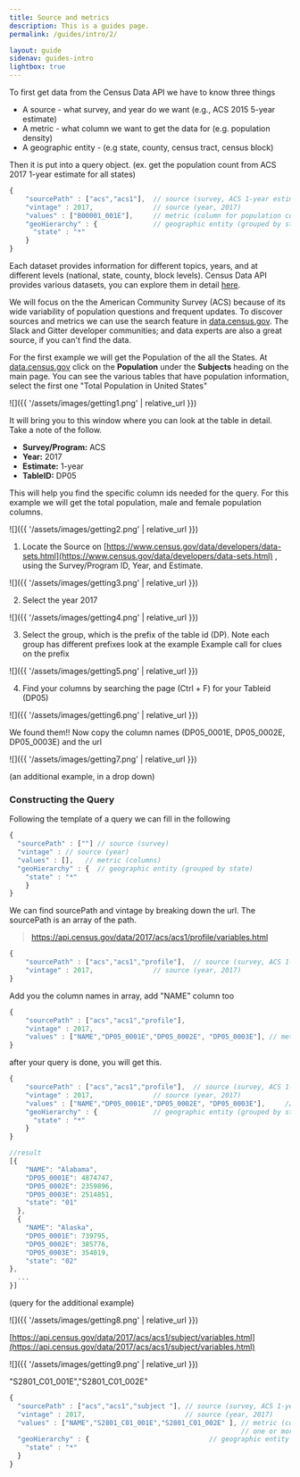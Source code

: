 ```yaml
---
title: Source and metrics
description: This is a guides page.
permalink: /guides/intro/2/

layout: guide
sidenav: guides-intro
lightbox: true
---
```


To first get data from the Census Data API we have to know three things

- A source - what survey, and year do we want (e.g., ACS 2015 5-year estimate)
- A metric - what column we want to get the data for (e.g. population density)
- A geographic entity - (e.g state, county, census tract, census block)

Then it is put into a query object. (ex. get the population count from ACS 2017 1-year estimate for all states)

```js
{
    "sourcePath" : ["acs","acs1"],  // source (survey, ACS 1-year estimate)
    "vintage" : 2017,               // source (year, 2017)
    "values" : ["B00001_001E"],     // metric (column for population count)
    "geoHierarchy" : {              // geographic entity (grouped by state)
      "state" : "*"
    }
}
```

Each dataset provides information for different topics, years, and at different levels (national, state, county, block levels). Census Data API provides various datasets, you can explore them in detail [here](https://api.census.gov/data.html).

We will focus on the the American Community Survey (ACS) because of its wide variability of population questions and frequent updates. To discover sources and metrics we can use the search feature in [data.census.gov](http://data.census.gov). The Slack and Gitter developer communities; and data experts are also a great source, if you can't find the data.

For the first example we will get the Population of the all the States. At [data.census.gov](http://data.census.gov) click on the **Population** under the **Subjects** heading on the main page. You can see the various tables that have population information, select the first one "Total Population in United States"

![]({{ '/assets/images/getting1.png' | relative_url }})

It will bring you to this window where you can look at the table in detail. Take a note of the follow.

- **Survey/Program:** ACS
- **Year:** 2017
- **Estimate:** 1-year
- **TableID:** DP05

This will help you find the specific column ids needed for the query. For this example we will get the total population, male and female population columns.

![]({{ '/assets/images/getting2.png' | relative_url }})

1. Locate the Source on [https://www.census.gov/data/developers/data-sets.html](https://www.census.gov/data/developers/data-sets.html) , using the Survey/Program ID, Year, and Estimate.

![]({{ '/assets/images/getting3.png' | relative_url }})

2. Select the year 2017

![]({{ '/assets/images/getting4.png' | relative_url }})

3. Select the group, which is the prefix of the table id (DP). Note each group has different prefixes look at the example Example call for clues on the prefix

![]({{ '/assets/images/getting5.png' | relative_url }})

4. Find your columns by searching the page (Ctrl + F) for your Tableid (DP05)

![]({{ '/assets/images/getting6.png' | relative_url }})

We found them!! Now copy the column names (DP05_0001E, DP05_0002E, DP05_0003E) and the url

![]({{ '/assets/images/getting7.png' | relative_url }})

(an additional example, in a drop down)

### Constructing the Query

Following the template of a query we can fill in the following

```js
{
  "sourcePath" : [""] // source (survey)
  "vintage" : // source (year)
  "values" : [],   // metric (columns)
  "geoHierarchy" : {  // geographic entity (grouped by state)
    "state" : "*"
    }
}
```

We can find sourcePath and vintage by breaking down the url. The sourcePath is an array of the path.

> https://api.census.gov/data/2017/acs/acs1/profile/variables.html

```js
{
    "sourcePath" : ["acs","acs1","profile"],  // source (survey, ACS 1-year profile estimate)
    "vintage" : 2017,               // source (year, 2017)
}
```

Add you the column names in array, add "NAME" column too

```js
{
    "sourcePath" : ["acs","acs1","profile"],
    "vintage" : 2017,
    "values" : ["NAME","DP05_0001E","DP05_0002E", "DP05_0003E"], // metric (column for total count, male, and female popluation)
}
```

after your query is done, you will get this.

```js
{
    "sourcePath" : ["acs","acs1","profile"],  // source (survey, ACS 1-year profile estimate)
    "vintage" : 2017,               // source (year, 2017)
    "values" : ["NAME","DP05_0001E","DP05_0002E", "DP05_0003E"],     // metric (column for total count, male, and female popluation)
    "geoHierarchy" : {              // geographic entity (grouped by state)
      "state" : "*"
    }
}

//result
[{
    "NAME": "Alabama",
    "DP05_0001E": 4874747,
    "DP05_0002E": 2359896,
    "DP05_0003E": 2514851,
    "state": "01"
  },
  {
    "NAME": "Alaska",
    "DP05_0001E": 739795,
    "DP05_0002E": 385776,
    "DP05_0003E": 354019,
    "state": "02"
},
  ...
}]
```

(query for the additional example)

![]({{ '/assets/images/getting8.png' | relative_url }})

[https://api.census.gov/data/2017/acs/acs1/subject/variables.html](https://api.census.gov/data/2017/acs/acs1/subject/variables.html)

![]({{ '/assets/images/getting9.png' | relative_url }})

"S2801_C01_001E","S2801_C01_002E"

```js
{
  "sourcePath" : ["acs","acs1","subject "], // source (survey, ACS 1-year subject estimate)
  "vintage" : 2017,                         // source (year, 2017)
  "values" : ["NAME","S2801_C01_001E","S2801_C01_002E" ], // metric (column for total households,
                                                          // one or more types of computing devices)
  "geoHierarchy" : {                              // geographic entity (grouped by state)
    "state" : "*"
  }
}
```
